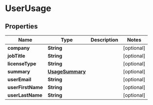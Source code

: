 # UserUsage

## Properties
Name | Type | Description | Notes
------------ | ------------- | ------------- | -------------
**company** | **String** |  |  [optional]
**jobTitle** | **String** |  |  [optional]
**licenseType** | **String** |  |  [optional]
**summary** | [**UsageSummary**](UsageSummary.md) |  |  [optional]
**userEmail** | **String** |  |  [optional]
**userFirstName** | **String** |  |  [optional]
**userLastName** | **String** |  |  [optional]

